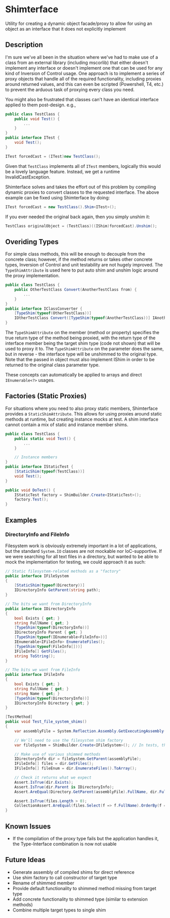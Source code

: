 # Shimterface
Utility for creating a dynamic object facade/proxy to allow for using an object as an interface that it does not explicitly implement

## Description
I'm sure we've all been in the situation where we've had to make use of a class from an external library (including mscorlib) that either doesn't implement any interface or doesn't implement one that can be used for any kind of Inversion of Control usage.
One approach is to implement a series of proxy objects that handle all of the required functionality, including proxies around returned values, and this can even be scripted (Powershell, T4, etc.) to prevent the arduous task of proxying every class you need.

You might also be frustrated that classes can't have an identical interface applied to them post-design. e.g.,

```C#
public class TestClass {
    public void Test() {
        ...
    }
}
public interface ITest {
    void Test();
}

ITest forcedCast = (ITest)new TestClass();
```

Given that `TestClass` implements all of `ITest` members, logically this would be a lovely language feature. Instead, we get a runtime InvalidCastException.

Shimterface solves and takes the effort out of this problem by compiling dynamic proxies to convert classes to the requested interface.
The above example can be fixed using Shimterface by doing:

```C#
ITest forcedCast = new TestClass().Shim<ITest>();
```

If you ever needed the original back again, then you simply unshim it:

```C#
TestClass originalObject = (TestClass)((IShim)forcedCast).Unshim();
```

## Overiding Types
For simple class methods, this will be enough to decouple from the concrete class; however, if the method returns or takes other concrete types, Inversion of Control and unit testability are not hugely improved.
The `TypeShimAttribute` is used here to put auto shim and unshim logic around the proxy implementation.

```C#
public class TestClass {
    public OtherTestClass Convert(AnotherTestClass from) {
        ...
    }
}
public interface IClassConverter {
    [TypeShim(typeof(OtherTestClass))]
    IOtherTestClass Convert([TypeShim(typeof(AnotherTestClass))] IAnotherTestClass from);
}
```

The `TypeShimAttribute` on the member (method or property) specifies the true return type of the method being proxied, with the return type of the interface member being the target shim type (code not shown) that will be used to proxy it to.
The `TypeShimAttribute` on the parameter does the same, but in reverse - the interface type will be unshimmed to the original type. Note that the passed in object must also implement IShim in order to be returned to the original class parameter type.

These concepts can automatically be applied to arrays and direct `IEnumerable<?>` usages.

## Factories (Static Proxies)
For situations where you need to also proxy static members, Shimterface provides a `StaticShimAttribute`. This allows for using proxies around static methods at runtime, but creating instance mocks at test.
A shim interface cannot contain a mix of static and instance member shims.

```C#
public class TestClass {
	public static void Test() {
		...
	}

	// Instance members
}
public interface IStaticTest {
	[StaticShim(typeof(TestClass))]
	void Test();
}

public void DoTest() {
	IStaticTest factory = ShimBuilder.Create<IStaticTest>();
	factory.Test();
}
```

## Examples
### DirectoryInfo and FileInfo
Filesystem work is obviously extremely important in a lot of applications, but the standard `System.IO` classes are not mockable nor IoC-supportive.
If we were searching for all text files in a directory, but wanted to be able to mock the implementation for testing, we could approach it as such:

```C#
// Static filesystem-related methods as a "factory"
public interface IFileSystem
{
	[StaticShim(typeof(Directory))]
	IDirectoryInfo GetParent(string path);
}

// The bits we want from DirectoryInfo
public interface IDirectoryInfo
{
	bool Exists { get; }
	string FullName { get; }
	[TypeShim(typeof(DirectoryInfo))]
	IDirectoryInfo Parent { get; }
	[TypeShim(typeof(IEnumerable<FileInfo>))]
	IEnumerable<IFileInfo> EnumerateFiles();
	[TypeShim(typeof(FileInfo[]))]
	IFileInfo[] GetFiles();
	string ToString();
}

// The bits we want from FileInfo
public interface IFileInfo
{
	bool Exists { get; }
	string FullName { get; }
	string Name { get; }
	[TypeShim(typeof(DirectoryInfo))]
	IDirectoryInfo Directory { get; }
}

[TestMethod]
public void Test_file_system_shims()
{
	var assemblyFile = System.Reflection.Assembly.GetExecutingAssembly().Location;

	// We'll need to use the filesystem shim factory
	var fileSystem = ShimBuilder.Create<IFileSystem>(); // In tests, this will be a mock

	// Make use of various shimmed methods
	IDirectoryInfo dir = fileSystem.GetParent(assemblyFile);
	IFileInfo[] files = dir.GetFiles();
	IFileInfo[] fileEnum = dir.EnumerateFiles().ToArray();

	// Check it returns what we expect
	Assert.IsTrue(dir.Exists);
	Assert.IsTrue(dir.Parent is IDirectoryInfo);
	Assert.AreEqual(Directory.GetParent(assemblyFile).FullName, dir.FullName);

	Assert.IsTrue(files.Length > 0);
	CollectionAssert.AreEqual(files.Select(f => f.FullName).OrderBy(f => f).ToArray(), fileEnum.Select(f => f.FullName).OrderBy(f => f).ToArray());
}
```

## Known Issues
* If the compilation of the proxy type fails but the application handles it, the Type-Interface combination is now not usable

## Future Ideas
* Generate assembly of compiled shims for direct reference
* Use shim factory to call constructor of target type
* Rename of shimmed member
* Provide default functionality to shimmed method missing from target type
* Add concrete functionality to shimmed type (similar to extension methods)
* Combine multiple target types to single shim